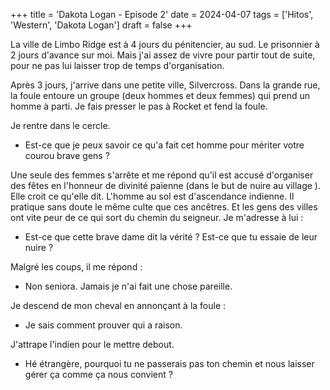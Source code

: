 +++
title = 'Dakota Logan - Episode 2'
date = 2024-04-07
tags = ['Hitos', 'Western', 'Dakota Logan']
draft = false
+++

La ville de Limbo Ridge est à 4 jours du pénitencier, au sud. Le prisonnier à 2 jours d'avance sur moi. Mais j'ai assez de vivre pour partir tout de suite, pour ne pas lui laisser trop de temps d'organisation.

Après 3 jours, j'arrive dans une petite ville, Silvercross. Dans la grande rue, la foule entoure un groupe (deux hommes et deux femmes) qui prend un homme à parti. Je fais presser le pas à Rocket et fend la foule.

Je rentre dans le cercle.

- Est-ce que je peux savoir ce qu'a fait cet homme pour mériter votre courou brave gens ?

Une seule des femmes s'arrête et me répond qu'il est accusé d'organiser des fêtes en l'honneur de divinité païenne (dans le but de nuire au village ). Elle croit ce qu'elle dit.
L'homme au sol est d'ascendance indienne. Il pratique sans doute le même culte que ces ancêtres. Et les gens des villes ont vite peur de ce qui sort du chemin du seigneur.
Je m'adresse à lui :

- Est-ce que cette brave dame dit la vérité ? Est-ce que tu essaie de leur nuire ?

Malgré les coups, il me répond :

- Non seniora. Jamais je n'ai fait une chose pareille.

Je descend de mon cheval en annonçant à la foule :

- Je sais comment prouver qui a raison.

J'attrape l'indien pour le mettre debout.

- Hé étrangère, pourquoi tu ne passerais pas ton chemin et nous laisser gérer ça comme ça nous convient ?
